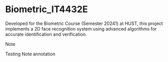 # Biometric_IT4432E
Developed for the Biometric Course (Semester 20241) at HUST, this project implements a 2D face recognition system using advanced algorithms for accurate identification and verification.

>[!note]
>Testing Note annotation

